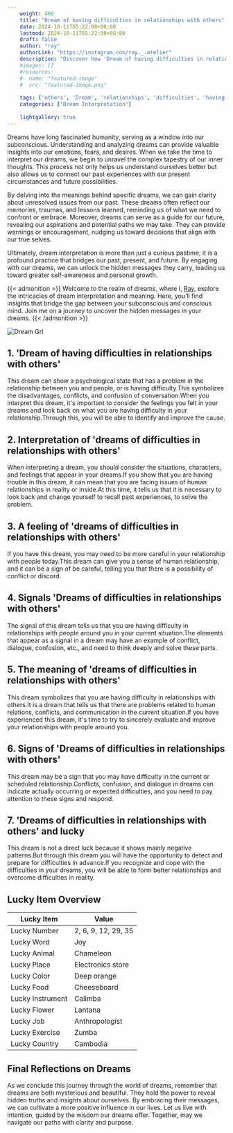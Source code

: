```yaml
---
    weight: 466
    title: "Dream of having difficulties in relationships with others"  # Assuming 'title' column exists
    date: 2024-10-11T05:22:00+08:00
    lastmod: 2024-10-11T05:22:00+08:00
    draft: false
    author: "ray"
    authorLink: "https://instagram.com/ray._.atelier"
    description: "Discover how 'Dream of having difficulties in relationships with others' can interpret your future and uncover its significant meanings in your life."
    #images: []
    #resources:
    #- name: "featured-image"
    #  src: "featured-image.png"
    
    tags: ['others', 'Dream', 'relationships', 'difficulties', 'having']
    categories: ["Dream Interpretation"]
    
    lightgallery: true
---
```

    
Dreams have long fascinated humanity, serving as a window into our subconscious. Understanding and analyzing dreams can provide valuable insights into our emotions, fears, and desires. When we take the time to interpret our dreams, we begin to unravel the complex tapestry of our inner thoughts. This process not only helps us understand ourselves better but also allows us to connect our past experiences with our present circumstances and future possibilities.

By delving into the meanings behind specific dreams, we can gain clarity about unresolved issues from our past. These dreams often reflect our memories, traumas, and lessons learned, reminding us of what we need to confront or embrace. Moreover, dreams can serve as a guide for our future, revealing our aspirations and potential paths we may take. They can provide warnings or encouragement, nudging us toward decisions that align with our true selves.

Ultimately, dream interpretation is more than just a curious pastime; it is a profound practice that bridges our past, present, and future. By engaging with our dreams, we can unlock the hidden messages they carry, leading us toward greater self-awareness and personal growth.

{{< admonition >}}
Welcome to the realm of dreams, where I, [Ray](https://instagram.com/ray._.atelier), explore the intricacies of dream interpretation and meaning. Here, you’ll find insights that bridge the gap between your subconscious and conscious mind. Join me on a journey to uncover the hidden messages in your dreams.
{{< /admonition >}}

![Dream Grl](https://cdn.pixabay.com/photo/2017/11/02/03/35/gothic-2910057_1280.jpg "Dream Grl")

## 1. 'Dream of having difficulties in relationships with others'
This dream can show a psychological state that has a problem in the relationship between you and people, or is having difficulty.This symbolizes the disadvantages, conflicts, and confusion of conversation.When you interpret this dream, it's important to consider the feelings you felt in your dreams and look back on what you are having difficulty in your relationship.Through this, you will be able to identify and improve the cause.

## 2. Interpretation of 'dreams of difficulties in relationships with others'
When interpreting a dream, you should consider the situations, characters, and feelings that appear in your dreams.If you show that you are having trouble in this dream, it can mean that you are facing issues of human relationships in reality or inside.At this time, it tells us that it is necessary to look back and change yourself to recall past experiences, to solve the problem.

## 3. A feeling of 'dreams of difficulties in relationships with others'
If you have this dream, you may need to be more careful in your relationship with people today.This dream can give you a sense of human relationship, and it can be a sign of be careful, telling you that there is a possibility of conflict or discord.

## 4. Signals 'Dreams of difficulties in relationships with others'
The signal of this dream tells us that you are having difficulty in relationships with people around you in your current situation.The elements that appear as a signal in a dream may have an example of conflict, dialogue, confusion, etc., and need to think deeply and solve these parts.

## 5. The meaning of 'dreams of difficulties in relationships with others'
This dream symbolizes that you are having difficulty in relationships with others.It is a dream that tells us that there are problems related to human relations, conflicts, and communication in the current situation.If you have experienced this dream, it's time to try to sincerely evaluate and improve your relationships with people around you.

## 6. Signs of 'Dreams of difficulties in relationships with others'
This dream may be a sign that you may have difficulty in the current or scheduled relationship.Conflicts, confusion, and dialogue in dreams can indicate actually occurring or expected difficulties, and you need to pay attention to these signs and respond.

## 7. 'Dreams of difficulties in relationships with others' and lucky
This dream is not a direct luck because it shows mainly negative patterns.But through this dream you will have the opportunity to detect and prepare for difficulties in advance.If you recognize and cope with the difficulties in your dreams, you will be able to form better relationships and overcome difficulties in reality.

## Lucky Item Overview
| Lucky Item          | Value              |
|---------------|--------------------|
| Lucky Number        | 2, 6, 9, 12, 29, 35  |
| Lucky Word          | Joy |
| Lucky Animal        | Chameleon |
| Lucky Place         | Electronics store     |
| Lucky Color         | Deep orange     |
| Lucky Food          | Cheeseboard      |
| Lucky Instrument    | Calimba |
| Lucky Flower        | Lantana    |
| Lucky Job           | Anthropologist       |
| Lucky Exercise      | Zumba  |
| Lucky Country       | Cambodia    |


##  Final Reflections on Dreams

As we conclude this journey through the world of dreams, remember that dreams are both mysterious and beautiful. They hold the power to reveal hidden truths and insights about ourselves. By embracing their messages, we can cultivate a more positive influence in our lives. Let us live with intention, guided by the wisdom our dreams offer. Together, may we navigate our paths with clarity and purpose.

